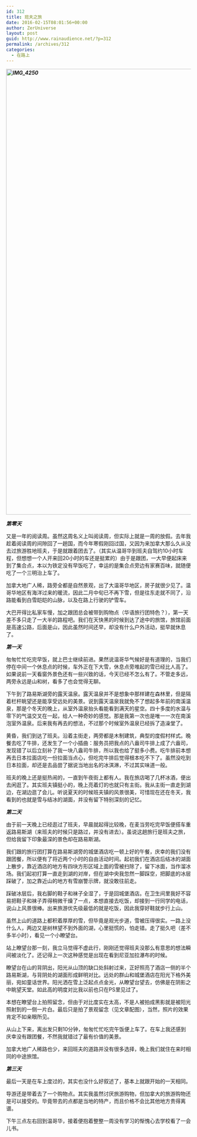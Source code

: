 ```yaml
---
id: 312
title: 班夫之旅
date: 2016-02-15T08:01:56+00:00
author: ZerUniverse
layout: post
guid: http://www.rainaudience.net/?p=312
permalink: /archives/312
categories:
  - 在路上
---
```

_**<a href="http://www.rainaudience.net/wp-content/uploads/2016/03/IMG_4250-e1457049859103.jpg" rel="attachment wp-att-313"><img class="alignnone size-full wp-image-313" src="http://www.rainaudience.net/wp-content/uploads/2016/03/IMG_4250-e1457049859103.jpg" alt="IMG_4250" width="3247" height="1215" srcset="http://www.rainaudience.net/wp-content/uploads/2016/03/IMG_4250-e1457049859103.jpg 3247w, http://www.rainaudience.net/wp-content/uploads/2016/03/IMG_4250-e1457049859103-300x112.jpg 300w, http://www.rainaudience.net/wp-content/uploads/2016/03/IMG_4250-e1457049859103-768x287.jpg 768w, http://www.rainaudience.net/wp-content/uploads/2016/03/IMG_4250-e1457049859103-1024x383.jpg 1024w, http://www.rainaudience.net/wp-content/uploads/2016/03/IMG_4250-e1457049859103-500x187.jpg 500w" sizes="(max-width: 3247px) 100vw, 3247px" /></a>**_

_**第零天**_

又是一年的阅读周。虽然这周名义上叫阅读周，但实际上就是一周的放假。去年我趁着阅读周的间隙回了一趟国，而今年寒假刚回过国，又因为来加拿大那么久从没去过旅游胜地班夫，于是就跟着团去了。（其实从温哥华到班夫自驾约10小时车程，但想想一个人开来回20小时的车还是挺累的）由于是跟团，一大早便起床来到了集合点，本以为铁定没有早饭吃了，幸运的是集合点旁边有家赛百味，就随便吃了一个三明治上车了。

加拿大地广人稀，路旁全都是自然景观，出了大温哥华地区，房子就很少见了。温哥华地区有海洋过来的暖流，因此二月中旬已不再下雪，但是往东走就不同了，沿路能看到白雪皑皑的山脉，以及在路上行驶的铲雪车。

大巴开得比私家车慢，加之跟团总会被带到购物点（华语旅行团特色？），第一天差不多只走了一大半的路程吧。我们在天快黑的时候到达了途中的旅馆，旅馆前面是高速公路，后面是山，因此虽然时间还早，却没有什么户外活动，挺早就休息了。

_**第一天**_

匆匆忙忙吃完早饭，就上巴士继续前进。果然说温哥华气候好是有道理的，当我们停在中间一个休息点的时候，车外正在下大雪，休息点旁堆起的雪已经比人高了。如果说前一天看窗外景色还有一些兴致的话，今天已经不怎么有了。不管走多远，两旁永远是山和树，看多了也会觉得无聊。

下午到了路易斯湖旁的露天温泉。露天温泉并不是想象中那样建在森林里，但是隔着栏杆眺望还是能享受远处的美景。说到露天温泉我就免不了想起多年前的南溪温泉，那是个冬天的晚上，从室外温泉抬头看能看到满天的星空。四十多度的水温与零下的气温交叉在一起，给人一种奇妙的感觉。那是我第一次也是唯一一次在南溪泡室外温泉。后来我有再去的想法，不过那个时候室外温泉已经拆了造澡堂了。

黄昏，我们到达了班夫。沿着主街走，两旁都是木制建筑，典型的度假村样式。晚餐去吃了牛排，还发生了一个小插曲：服务员把我点的八盎司牛排上成了六盎司，发现错了以后立刻补了我一块八盎司牛排，所以我也给了挺多小费。吃牛排前本想再去日本拉面店吃一份拉面当点心，但吃完牛排后觉得根本吃不下了。虽然没吃到日本拉面，却还是去品尝了据说当地出名的冰淇淋，不过其实味道一般。

班夫的晚上还是挺热闹的，一直到午夜街上都有人。我在旅店喝了几杯冰酒，便出去闲逛了。其实班夫镇挺小的，晚上亮着灯的也就只有主街。我从主街一直走到湖边，在湖边逛了会儿。听说夏天的时候班夫镇的风景很美，可惜现在还在冬天，我看到的也就是雪与结冰的湖面，并没有留下特别深刻的记忆。

_**第二天**_

由于前一天晚上已经逛过了班夫，早晨就起得比较晚，在麦当劳吃完早饭便搭车重返路易斯湖（来班夫的时候只是路过，并没有进去）。虽说这趟旅行是班夫之旅，但给我留下印象最深的景色却在路易斯湖。

我们跟的旅行团打算在路易斯湖旁的城堡酒店吃一顿上好的午餐，庆幸的我们没有跟团餐，所以便有了将近两个小时的自由活动时间。起初我们在酒店后结冰的湖面上散步，靠近酒店的地方有四块方形区域上面的雪被扫除了，留下冰面，当作溜冰场。我们起初打算一直走到湖的对岸，但在湖中央我忽然一脚踩空，把脚底的冰层踩破了，加之靠近山的地方有雪崩警示牌，就没敢往前走。

踩破冰层后，我右脚的鞋子和袜子全湿了，于是回城堡酒店。在卫生间里我好不容易把鞋子和袜子弄得稍微干燥了一点，本想直接去吃饭，却接到一行同学的电话，说山上风景很棒。出来旅游优先级最低的就是吃饭，因此我穿好鞋就步行上山。

虽然上山的道路上都积着厚厚的雪，但毕竟是观光步道，雪被压得很实。一路上没什么人，两边又是树林望不到外面的湖，心里挺慌的，怕走错。走了挺久吧（差不多半小时），看见一个小瞭望台。

站上瞭望台那一刻，我立马觉得不虚此行，刚刚还觉得班夫没那么有意思的想法瞬间被淡化了。还记得上一次这种感觉是出现在看到尼亚加拉瀑布的时候。

瞭望台在山的背阴出，阳光从山顶的缺口处斜射过来，正好照亮了酒店一侧的半个路易斯湖，与背阴处的湖面形成鲜明对比。远处的群山和城堡酒店在阳光下格外美丽，宛如童话世界。阳光洒在雪上泛起点点金光，从瞭望台望去，仿佛是在阴影之中眺望天堂。如此高的明度对比我以前也只在PS里见过了。

本想在瞭望台上拍照留念，但由于对比度实在太高，不是人被拍成黑影就是被阳光照射到的一侧一片白。最后只是拍了景观留念（见文章配图），当然，照片的效果肯定不如亲眼所见。

从山上下来，离出发只剩10分钟，匆匆忙忙吃完午饭便上车了。在车上我还感到庆幸没有跟团餐，不然我就错过了最有价值的美景。

加拿大地广人稀路也少，来回班夫的道路并没有很多选择，晚上我们就住在来时相同的中途旅馆。

_**第三天**_

最后一天是在车上度过的，其实也没什么好叙述了，基本上就跟开始的一天相同。

导游还是带着去了一个购物点。其实我虽然讨厌旅游购物，但加拿大的旅游购物还是可以接受的。毕竟带去的点都是当地的特产，而且价格不会比其他地方贵得离谱。

下午三点左右回到温哥华，接着便抱着整整一周没有学习的惭愧心去学校看了一会儿书。